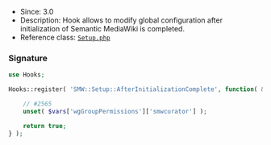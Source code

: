 * Since: 3.0
* Description: Hook allows to modify global configuration after initialization of Semantic MediaWiki is completed.
* Reference class: [`Setup.php`][Setup.php]

### Signature

```php
use Hooks;

Hooks::register( 'SMW::Setup::AfterInitializationComplete', function( &$vars ) {

	// #2565
	unset( $vars['wgGroupPermissions']['smwcurator'] );

	return true;
} );
```

[Setup.php]:https://github.com/SemanticMediaWiki/SemanticMediaWiki/blob/master/includes/Setup.php